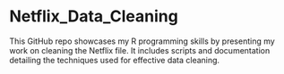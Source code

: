 # Netflix_Data_Cleaning
This GitHub repo showcases my R programming skills by presenting my work on cleaning the Netflix file. It includes scripts and documentation detailing the techniques used for effective data cleaning.
